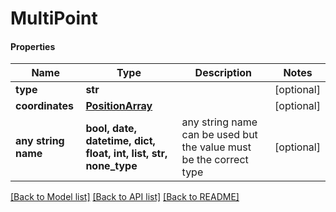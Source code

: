# MultiPoint

#### Properties
Name | Type | Description | Notes
------------ | ------------- | ------------- | -------------
**type** | **str** |  | [optional] 
**coordinates** | [**PositionArray**](PositionArray.md) |  | [optional] 
**any string name** | **bool, date, datetime, dict, float, int, list, str, none_type** | any string name can be used but the value must be the correct type | [optional]

[[Back to Model list]](../README.md#documentation-for-models) [[Back to API list]](../README.md#documentation-for-api-endpoints) [[Back to README]](../README.md)

